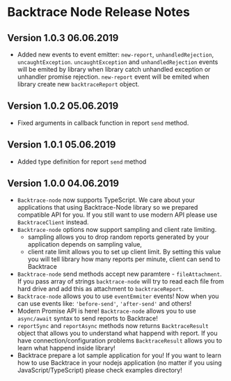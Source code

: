 # Backtrace Node Release Notes

## Version 1.0.3 06.06.2019
* Added new events to event emitter: `new-report`, `unhandledRejection`, `uncaughtException`. `uncaughtException` and `unhandledRejection` events will be emited by library when library catch unhandled exception or unhandler promise rejection. `new-report` event will be emited when library create new `backtraceReport` object.

## Version 1.0.2 05.06.2019
* Fixed arguments in callback function in report `send` method.

## Version 1.0.1 05.06.2019

* Added type definition for report `send` method

## Version 1.0.0 04.06.2019

* `Backtrace-node` now supports TypeScript. We care about your applications that using Backtrace-Node library so we prepared compatible API for you. If you still want to use modern API please use `BacktraceClient` instead.
* `Backtrace-node` options now support sampling and client rate limiting.
    - sampling allows you to drop random reports generated by your application depends on sampling value,
    - client rate limit allows you to set up client limit. By setting this value you will tell library how many reports per minute, client can send to Backtrace
* `Backtrace-node` send methods accept new paramtere - `fileAttachment`. If you pass array of strings `backtrace-node` will try to read each file from hard drive and add this as attachment to `backtraceReport`.
* `Backtrace-node` allows you to use `eventEmmiter` events! Now when you can use events like:  `'before-send'`, `'after-send'` and others!
* Modern Promise API is here! `Backtrace-node` allows you to use `async/await` syntax to send reports to Backtrace!
* `reportSync` and `reportAsync` methods now returns `BacktraceResult` object that allows you to understand what happend with report. If you have connection/configuration problems `BacktraceResult` allows you to learn what happend inside library!
* Backtrace prepare a lot sample application for you! If you want to learn how to use Backtrace in your nodejs application (no matter if you using JavaScript/TypeScript) please check examples directory! 